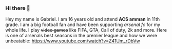 ### Hi there 👋

<!--
**Gabrielsalen/Gabrielsalen** is a ✨ _special_ ✨ repository because its `README.md` (this file) appears on your GitHub profile.

Here are some ideas to get you started:

- 🔭 I’m currently working on ...
- 🌱 I’m currently learning ...
- 👯 I’m looking to collaborate on ...
- 🤔 I’m looking for help with ...
- 💬 Ask me about ...
- 📫 How to reach me: ...
- 😄 Pronouns: ...
- ⚡ Fun fact: ...
-->

Hey my name is Gabriel. I am 16 years old and attend __ACS amman__ in 11th grade. I am a big football fan and have been supporting *arsenal fc* for my whole life. I play ~~video games~~ like FIFA, GTA, Call of duty, 2k and more.
Here is one of arsenals best seasons in the premier league and how we were unbeatable: https://www.youtube.com/watch?v=Z41Um_rDbVw
